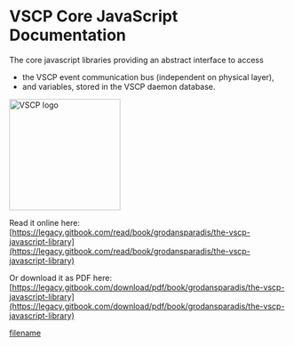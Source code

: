 # VSCP Core JavaScript Documentation

The core javascript libraries providing an abstract interface to access
* the VSCP event communication bus (independent on physical layer),
* and variables, stored in the VSCP daemon database.

<img src="https://vscp.org/images/logo.png" width="200" alt="VSCP logo">

Read it online here: [https://legacy.gitbook.com/read/book/grodansparadis/the-vscp-javascript-library](https://legacy.gitbook.com/read/book/grodansparadis/the-vscp-javascript-library)

Or download it as PDF here: [https://legacy.gitbook.com/download/pdf/book/grodansparadis/the-vscp-javascript-library](https://legacy.gitbook.com/download/pdf/book/grodansparadis/the-vscp-javascript-library)

[filename](./bottom_copyright.md ':include')
